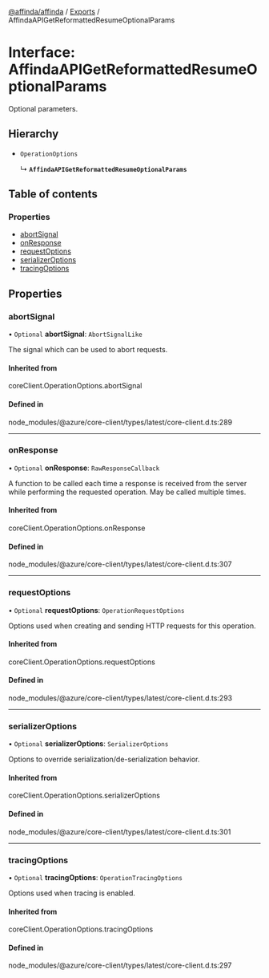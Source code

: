 [@affinda/affinda](../README.md) / [Exports](../modules.md) / AffindaAPIGetReformattedResumeOptionalParams

# Interface: AffindaAPIGetReformattedResumeOptionalParams

Optional parameters.

## Hierarchy

- `OperationOptions`

  ↳ **`AffindaAPIGetReformattedResumeOptionalParams`**

## Table of contents

### Properties

- [abortSignal](AffindaAPIGetReformattedResumeOptionalParams.md#abortsignal)
- [onResponse](AffindaAPIGetReformattedResumeOptionalParams.md#onresponse)
- [requestOptions](AffindaAPIGetReformattedResumeOptionalParams.md#requestoptions)
- [serializerOptions](AffindaAPIGetReformattedResumeOptionalParams.md#serializeroptions)
- [tracingOptions](AffindaAPIGetReformattedResumeOptionalParams.md#tracingoptions)

## Properties

### abortSignal

• `Optional` **abortSignal**: `AbortSignalLike`

The signal which can be used to abort requests.

#### Inherited from

coreClient.OperationOptions.abortSignal

#### Defined in

node_modules/@azure/core-client/types/latest/core-client.d.ts:289

___

### onResponse

• `Optional` **onResponse**: `RawResponseCallback`

A function to be called each time a response is received from the server
while performing the requested operation.
May be called multiple times.

#### Inherited from

coreClient.OperationOptions.onResponse

#### Defined in

node_modules/@azure/core-client/types/latest/core-client.d.ts:307

___

### requestOptions

• `Optional` **requestOptions**: `OperationRequestOptions`

Options used when creating and sending HTTP requests for this operation.

#### Inherited from

coreClient.OperationOptions.requestOptions

#### Defined in

node_modules/@azure/core-client/types/latest/core-client.d.ts:293

___

### serializerOptions

• `Optional` **serializerOptions**: `SerializerOptions`

Options to override serialization/de-serialization behavior.

#### Inherited from

coreClient.OperationOptions.serializerOptions

#### Defined in

node_modules/@azure/core-client/types/latest/core-client.d.ts:301

___

### tracingOptions

• `Optional` **tracingOptions**: `OperationTracingOptions`

Options used when tracing is enabled.

#### Inherited from

coreClient.OperationOptions.tracingOptions

#### Defined in

node_modules/@azure/core-client/types/latest/core-client.d.ts:297
